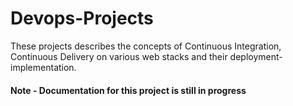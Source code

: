 # Devops-Projects

These projects describes the concepts of Continuous Integration, Continuous Delivery on various web stacks and their deployment-implementation.


#### Note - Documentation for this project is still in progress
